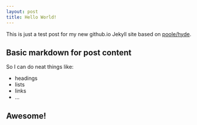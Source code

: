 ```yaml
---
layout: post
title: Hello World!
---
```


This is just a test post for my new github.io Jekyll site based on [poole/hyde](https://github.com/poole/hyde).

## Basic markdown for post content

So I can do neat things like:

* headings
* lists
* links
* ...

## Awesome!
